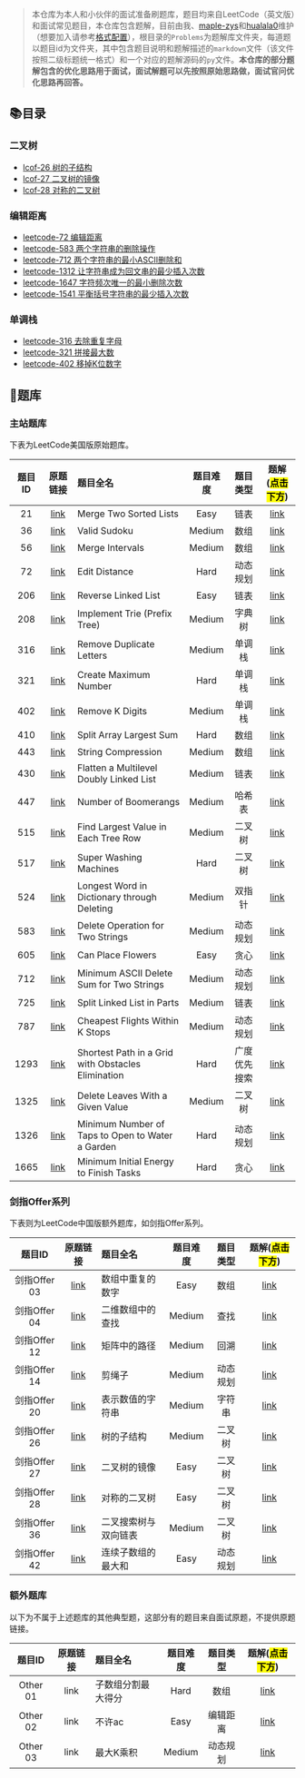 > 本仓库为本人和小伙伴的面试准备刷题库，题目均来自LeetCode（英文版）和面试常见题目，本仓库包含题解，目前由我、[maple-zys](https://github.com/maple-zys)和[hualala0](https://github.com/hualala0)维护（想要加入请参考[格式配置](./Application.md)），根目录的`Problems`为题解库文件夹，每道题以题目id为文件夹，其中包含题目说明和题解描述的`markdown`文件（该文件按照二级标题统一格式）和一个对应的题解源码的`py`文件。**本仓库的部分题解包含的优化思路用于面试，面试解题可以先按照原始思路做，面试官问优化思路再回答。**

## :books:目录

### 二叉树

- [lcof-26 树的子结构](./Problems/lcof-026/README.md)
- [lcof-27 二叉树的镜像](./Problems/lcof-027/README.md)
- [lcof-28 对称的二叉树](./Problems/lcof-028/README.md)

### 编辑距离

- [leetcode-72 编辑距离](./Problems/0072/README.md)
- [leetcode-583 两个字符串的删除操作](./Problems/0583/README.md)
- [leetcode-712 两个字符串的最小ASCII删除和](./Problems/0712/README.md)
- [leetcode-1312 让字符串成为回文串的最少插入次数]()
- [leetcode-1647 字符频次唯一的最小删除次数]()
- [leetcode-1541 平衡括号字符串的最少插入次数]()

### 单调栈

- [leetcode-316 去除重复字母](./Problems/0316/README.md)
- [leetcode-321 拼接最大数](./Problems/0321/README.md)
- [leetcode-402 移掉K位数字](./Problems/0402/README.md)



## :memo:题库

### 主站题库

下表为LeetCode美国版原始题库。

|题目ID|原题链接|题目全名|题目难度|题目类型|题解(<mark>点击下方</mark>)|
|:---:|:--:|:--|:--:|:--:|:--:|
|21|[link](https://leetcode.com/problems/merge-two-sorted-lists/)|Merge Two Sorted Lists|Easy|链表|[link](./Problems/0021/README.md)|
|36|[link](https://leetcode.com/problems/valid-sudoku/)|Valid Sudoku|Medium|数组|[link](./Problems/0036/README.md)|
|56|[link](https://leetcode.com/problems/merge-intervals/)|Merge Intervals|Medium|数组|[link](./Problems/0056/README.md)|
| 72 | [link](https://leetcode.com/problems/edit-distance/) | Edit Distance | Hard | 动态规划 | [link](./Problems/0072/README.md) | 
|206|[link](https://leetcode.com/problems/reverse-linked-list/)|Reverse Linked List|Easy|链表|[link](./Problems/0206/README.md)|
|208|[link](https://leetcode.com/problems/implement-trie-prefix-tree/)|Implement Trie (Prefix Tree)|Medium|字典树|[link](./Problems/0208/README.md)|
|316|[link](https://leetcode.com/problems/remove-duplicate-letters/)|Remove Duplicate Letters|Medium|单调栈|[link](./Problems/0316/README.md)|
|321|[link](https://leetcode.com/problems/create-maximum-number/)|Create Maximum Number|Hard|单调栈|[link](./Problems/0321/README.md)|
|402|[link](https://leetcode.com/problems/remove-k-digits/)|Remove K Digits|Medium|单调栈|[link](./Problems/0402/README.md)|
|410|[link](https://leetcode.com/problems/split-array-largest-sum/)|Split Array Largest Sum|Hard|数组|[link](./Problems/0410/README.md)|
|443|[link](https://leetcode.com/problems/string-compression/)|String Compression|Medium|数组|[link](./Problems/0443/README.md)|
|430|[link](https://leetcode.com/problems/flatten-a-multilevel-doubly-linked-list/)|Flatten a Multilevel Doubly Linked List|Medium|链表|[link](./Problems/0430/README.md)|
|447|[link](https://leetcode.com/problems/number-of-boomerangs/)|Number of Boomerangs|Medium|哈希表|[link](./Problems/0447/README.md)|
|515|[link](https://leetcode.com/problems/find-largest-value-in-each-tree-row/)|Find Largest Value in Each Tree Row|Medium|二叉树|[link](./Problems/0515/README.md)|
|517|[link](https://leetcode.com/problems/super-washing-machines/)|Super Washing Machines|Hard|二叉树|[link](./Problems/0517/README.md)|
|524|[link](https://leetcode.com/problems/longest-word-in-dictionary-through-deleting/)| Longest Word in Dictionary through Deleting|Medium|双指针|[link](./Problems/0524/README.md)|
| 583 | [link](https://leetcode.com/problems/delete-operation-for-two-strings/) | Delete Operation for Two Strings | Medium | 动态规划 | [link](./Problems/0583/README.md) |
|605|[link](https://leetcode.com/problems/can-place-flowers/)|Can Place Flowers|Easy| 贪心 |[link](./Problems/0605/README.md)|
| 712 | [link](https://leetcode.com/problems/minimum-ascii-delete-sum-for-two-strings/) | Minimum ASCII Delete Sum for Two Strings | Medium | 动态规划 | [link](./Problems/0712/README.md) |
|725|[link](https://leetcode.com/problems/split-linked-list-in-parts/)|Split Linked List in Parts|Medium|链表|[link](./Problems/0725/README.md)
|787|[link](https://leetcode.com/problems/cheapest-flights-within-k-stops/)|Cheapest Flights Within K Stops|Medium|动态规划|[link](./Problems/0787/README.md)|
| 1293 | [link](https://leetcode.com/problems/shortest-path-in-a-grid-with-obstacles-elimination/) | Shortest Path in a Grid with Obstacles Elimination| Hard | 广度优先搜索 | [link](./Problems/1293/README.md)
|1325|[link](https://leetcode.com/problems/delete-leaves-with-a-given-value/)|Delete Leaves With a Given Value|Medium|二叉树|[link](./Problems/1325/README.md)
|1326|[link](https://leetcode.com/problems/minimum-number-of-taps-to-open-to-water-a-garden/)|Minimum Number of Taps to Open to Water a Garden|Hard|动态规划|[link](./Problems/1326/README.md)|
| 1665 | [link](https://leetcode.com/problems/minimum-initial-energy-to-finish-tasks/) | Minimum Initial Energy to Finish Tasks | Hard | 贪心 | [link](./Problems/1665/README.md) | 

### 剑指Offer系列

下表则为LeetCode中国版额外题库，如剑指Offer系列。

|题目ID|原题链接|题目全名|题目难度|题目类型|题解(<mark>点击下方</mark>)|
|:---:|:--:|:--|:--:|:--:|:--:|
|剑指Offer 03|[link](https://leetcode-cn.com/problems/shu-zu-zhong-zhong-fu-de-shu-zi-lcof/)|数组中重复的数字|Easy|数组|[link](./Problems/lcof-003/README.md)|
|剑指Offer 04|[link](https://leetcode-cn.com/problems/er-wei-shu-zu-zhong-de-cha-zhao-lcof/)|二维数组中的查找|Medium|查找|[link](./Problems/lcof-004/README.md)|
|剑指Offer 12|[link](https://leetcode-cn.com/problems/ju-zhen-zhong-de-lu-jing-lcof/)|矩阵中的路径|Medium|回溯|[link](./Problems/lcof-012/README.md)|
|剑指Offer 14|[link](https://leetcode-cn.com/problems/jian-sheng-zi-lcof/)|剪绳子|Medium|动态规划|[link](./Problems/lcof-014/README.md)|
|剑指Offer 20|[link](https://leetcode-cn.com/problems/biao-shi-shu-zhi-de-zi-fu-chuan-lcof/)|表示数值的字符串|Medium|字符串|[link](./Problems/lcof-020/README.md)|
|剑指Offer 26|[link](https://leetcode-cn.com/problems/shu-de-zi-jie-gou-lcof/)|树的子结构|Medium|二叉树|[link](./Problems/lcof-026/README.md)|
|剑指Offer 27|[link](https://leetcode-cn.com/problems/er-cha-shu-de-jing-xiang-lcof/)|二叉树的镜像|Easy|二叉树|[link](./Problems/lcof-027/README.md)|
|剑指Offer 28|[link](https://leetcode-cn.com/problems/dui-cheng-de-er-cha-shu-lcof/)|对称的二叉树|Easy|二叉树|[link](./Problems/lcof-028/README.md)|
|剑指Offer 36|[link](https://leetcode-cn.com/problems/er-cha-sou-suo-shu-yu-shuang-xiang-lian-biao-lcof/)|二叉搜索树与双向链表|Medium|二叉树|[link](./Problems/lcof-036/README.md)|
|剑指Offer 42|[link](https://leetcode-cn.com/problems/lian-xu-zi-shu-zu-de-zui-da-he-lcof/)|连续子数组的最大和|Easy|动态规划|[link](./Problems/lcof-042/README.md)|

### 额外题库

以下为不属于上述题库的其他典型题，这部分有的题目来自面试原题，不提供原题链接。

|题目ID|原题链接|题目全名|题目难度|题目类型|题解(<mark>点击下方</mark>)|
|:---:|:--:|:--|:--:|:--:|:--:|
|Other 01|link|子数组分割最大得分|Hard|数组|[link](./Problems/other-001/README.md)|
|Other 02| link | 不许ac | Easy | 编辑距离 | [link](./Problems/other-002/README.md)|
|Other 03 | link | 最大K乘积 | Medium | 动态规划 | [link](./Problems/other-003/README.md)|
